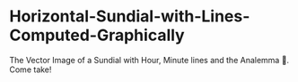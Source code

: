 # Horizontal-Sundial-with-Lines-Computed-Graphically
The Vector Image of a Sundial with Hour, Minute lines and the Analemma 🧐. Come take!
